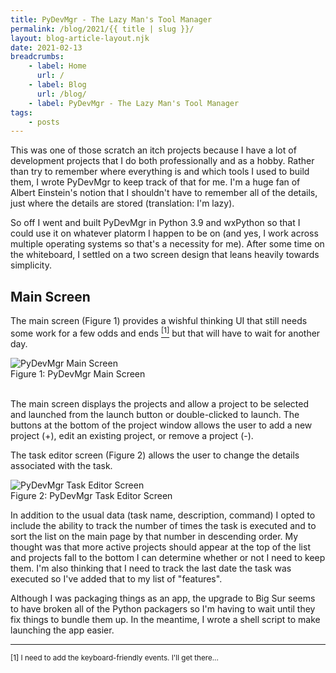 ```yaml
---
title: PyDevMgr - The Lazy Man's Tool Manager
permalink: /blog/2021/{{ title | slug }}/
layout: blog-article-layout.njk
date: 2021-02-13
breadcrumbs:
    - label: Home
      url: /
    - label: Blog
      url: /blog/
    - label: PyDevMgr - The Lazy Man's Tool Manager
tags:
    - posts
---
```


This was one of those scratch an itch projects because I have a lot of development projects that I do both professionally and as a hobby. Rather than try to remember where everything is and which tools I used to build them, I wrote PyDevMgr to keep track of that for me. I'm a huge fan of Albert Einstein's notion that I shouldn't have to remember all of the details, just where the details are stored (translation: I'm lazy).

So off I went and built PyDevMgr in Python 3.9 and wxPython so that I could use it on whatever platorm I happen to be on (and yes, I work across multiple operating systems so that's a necessity for me). After some time on the whiteboard, I settled on a two screen design that leans heavily towards simplicity.

## Main Screen

The main screen (Figure 1) provides a wishful thinking UI that still needs some work for a few odds and ends <a href="fn1" id="fnote1"><sup>[1]</sup></a> but that will have to wait for another day.

<div class="center-image">
  <img src="/img/PyDevMgr/main-screen.png" alt="PyDevMgr Main Screen">
  <figcaption>Figure 1: PyDevMgr Main Screen</figcaption>
</div>

<br>

The main screen displays the projects and allow a project to be selected and launched from the launch button or double-clicked to launch. The buttons at the bottom of the project window allows the user to add a new project (+), edit an existing project, or remove a project (-).

The task editor screen (Figure 2) allows the user to change the details associated with the task.

<div class="center-image">
  <img src="/img/PyDevMgr/task-editor.png" alt="PyDevMgr Task Editor Screen">
  <figcaption>Figure 2: PyDevMgr Task Editor Screen</figcaption>
</div>

In addition to the usual data (task name, description, command) I opted to include the ability to track the number of times the task is executed and to sort the list on the main page by that number in descending order. My thought was that more active projects should appear at the top of the list and projects fall to the bottom I can determine whether or not I need to keep them. I'm also thinking that I need to track the last date the task was executed so I've added that to my list of "features".

Although I was packaging things as an app, the upgrade to Big Sur seems to have broken all of the Python packagers so I'm having to wait until they fix things to bundle them up. In the meantime, I wrote a shell script to make launching the app easier.

<hr class="footnote-bar">

<sup>[1] I need to add the keyboard-friendly events. I'll get there...